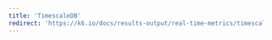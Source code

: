 ```yaml
---
title: 'TimescaleDB'
redirect: 'https://k6.io/docs/results-output/real-time-metrics/timescaledb'
---
```

